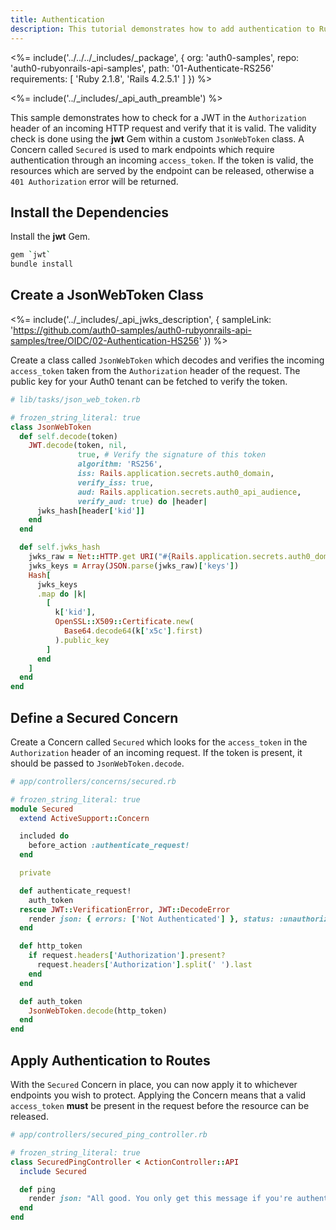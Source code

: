 ```yaml
---
title: Authentication
description: This tutorial demonstrates how to add authentication to Ruby on Rails API
---
```


<%= include('../../../_includes/_package', {
  org: 'auth0-samples',
  repo: 'auth0-rubyonrails-api-samples',
  path: '01-Authenticate-RS256'
  requirements: [
    'Ruby 2.1.8',
    'Rails 4.2.5.1'
  ]
}) %>

<%= include('../_includes/_api_auth_preamble') %>

This sample demonstrates how to check for a JWT in the `Authorization` header of an incoming HTTP request and verify that it is valid. The validity check is done using the **jwt** Gem within a custom `JsonWebToken` class. A Concern called `Secured` is used to mark endpoints which require authentication through an incoming `access_token`. If the token is valid, the resources which are served by the endpoint can be released, otherwise a `401 Authorization` error will be returned.

## Install the Dependencies

Install the **jwt** Gem.

```bash
gem `jwt`
bundle install
```

## Create a JsonWebToken Class

<%= include('../_includes/_api_jwks_description', { sampleLink: 'https://github.com/auth0-samples/auth0-rubyonrails-api-samples/tree/OIDC/02-Authentication-HS256' }) %>

Create a class called `JsonWebToken` which decodes and verifies the incoming `access_token` taken from the `Authorization` header of the request. The public key for your Auth0 tenant can be fetched to verify the token.

```rb
# lib/tasks/json_web_token.rb

# frozen_string_literal: true
class JsonWebToken
  def self.decode(token)
    JWT.decode(token, nil,
               true, # Verify the signature of this token
               algorithm: 'RS256',
               iss: Rails.application.secrets.auth0_domain,
               verify_iss: true,
               aud: Rails.application.secrets.auth0_api_audience,
               verify_aud: true) do |header|
      jwks_hash[header['kid']]
    end
  end

  def self.jwks_hash
    jwks_raw = Net::HTTP.get URI("#{Rails.application.secrets.auth0_domain}.well-known/jwks.json")
    jwks_keys = Array(JSON.parse(jwks_raw)['keys'])
    Hash[
      jwks_keys
      .map do |k|
        [
          k['kid'],
          OpenSSL::X509::Certificate.new(
            Base64.decode64(k['x5c'].first)
          ).public_key
        ]
      end
    ]
  end
end
```

## Define a Secured Concern

Create a Concern called `Secured` which looks for the `access_token` in the `Authorization` header of an incoming request. If the token is present, it should be passed to `JsonWebToken.decode`.

```rb
# app/controllers/concerns/secured.rb

# frozen_string_literal: true
module Secured
  extend ActiveSupport::Concern

  included do
    before_action :authenticate_request!
  end

  private

  def authenticate_request!
    auth_token
  rescue JWT::VerificationError, JWT::DecodeError
    render json: { errors: ['Not Authenticated'] }, status: :unauthorized
  end

  def http_token
    if request.headers['Authorization'].present?
      request.headers['Authorization'].split(' ').last
    end
  end

  def auth_token
    JsonWebToken.decode(http_token)
  end
end
```

## Apply Authentication to Routes

With the `Secured` Concern in place, you can now apply it to whichever endpoints you wish to protect. Applying the Concern means that a valid `access_token` **must** be present in the request before the resource can be released.

```rb
# app/controllers/secured_ping_controller.rb

# frozen_string_literal: true
class SecuredPingController < ActionController::API
  include Secured

  def ping
    render json: "All good. You only get this message if you're authenticated."
  end
end
```